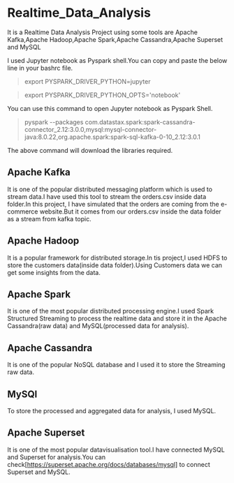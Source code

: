 # Realtime_Data_Analysis
It is a Realtime Data Analysis Project using some tools are Apache Kafka,Apache Hadoop,Apache Spark,Apache Cassandra,Apache Superset and MySQL

I used Jupyter notebook as Pyspark shell.You can copy and paste the below line in your bashrc file.
 >   export PYSPARK_DRIVER_PYTHON=jupyter
 
 >   export PYSPARK_DRIVER_PYTHON_OPTS='notebook'
    
You can use this command to open Jupyter notebook as Pyspark Shell.

> pyspark --packages com.datastax.spark:spark-cassandra-connector_2.12:3.0.0,mysql:mysql-connector-java:8.0.22,org.apache.spark:spark-sql-kafka-0-10_2.12:3.0.1

The above command will download the libraries required.

## Apache Kafka
It is one of the popular distributed messaging platform which is used to stream data.I have used this tool to stream the orders.csv inside data folder.In this project, I have simulated that the orders are coming from the e-commerce website.But it comes from our orders.csv inside the data folder as a stream from kafka topic.

## Apache Hadoop
It is a popular framework for distributed storage.In tis project,I used HDFS to store the customers data(inside data folder).Using Customers data we can get some insights from the data.

## Apache Spark
It is one of the most popular distributed processing engine.I used Spark Structured Streaming to process the realtime data and store it in the Apache Cassandra(raw data) and MySQL(processed data for analysis).

## Apache Cassandra
It is one of the popular NoSQL database and I used it to store the Streaming raw data.

## MySQl
To store the processed and aggregated data for analysis, I used MySQL.

## Apache Superset
It is one of the most popular datavisualisation tool.I have connected MySQL and Superset for analysis.You can check[https://superset.apache.org/docs/databases/mysql] to connect Superset and MySQL.

